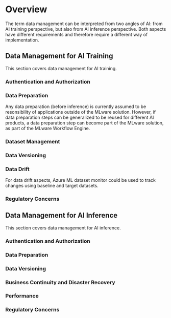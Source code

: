 # Overview
The term data management can be interpreted from two angles of AI: from AI training perspective, but also from AI inference perspective. Both aspects have different requirements and therefore require a different way of implementation.

## Data Management for AI Training
This section covers data management for AI training.

### Authentication and Authorization

### Data Preparation
Any data preparation (before inference) is currently assumed to be resonsibility of applications outside of the MLware solution. However, if data preparation steps can be generalized to be reused for different AI products, a data preparation step can become part of the MLware solution, as part of the MLware Workflow Engine.

### Dataset Management

### Data Versioning

### Data Drift
For data drift aspects, Azure ML dataset monitor could be used to track changes using baseline and target datasets.

### Regulatory Concerns

## Data Management for AI Inference
This section covers data management for AI inference.

### Authentication and Authorization

### Data Preparation

### Data Versioning

### Business Continuity and Disaster Recovery

### Performance

### Regulatory Concerns